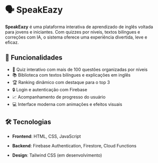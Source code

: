 # 🗣️ SpeakEazy

**SpeakEazy** é uma plataforma interativa de aprendizado de inglês voltada para jovens e iniciantes. Com quizzes por níveis, textos bilíngues e correções com IA, o sistema oferece uma experiência divertida, leve e eficaz.

## 🚀 Funcionalidades

- 🎯 Quiz interativo com mais de 100 questões organizadas por níveis
- 📚 Biblioteca com textos bilíngues e explicações em inglês
- 🏆 Ranking dinâmico com destaque para o top 3
- 🔒 Login e autenticação com Firebase
- 📈 Acompanhamento de progresso do usuário
- 💻 Interface moderna com animações e efeitos visuais

## 🛠️ Tecnologias

- **Frontend**: HTML, CSS, JavaScript
- **Backend**: Firebase Authentication, Firestore, Cloud Functions

- **Design**: Tailwind CSS (em desenvolvimento)



